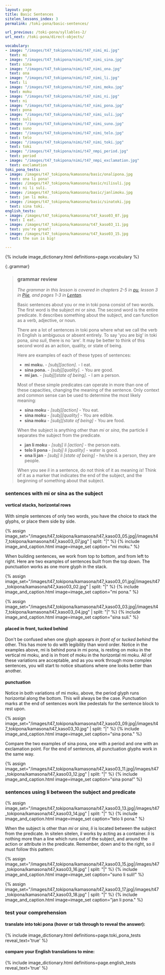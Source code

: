 ```yaml
---
layout: page
title: Basic Sentences
sitelen_lessons_index: 3
permalink: /toki-pona/basic-sentences/

url_previous: /toki-pona/syllables-2/
url_next: /toki-pona/direct-objects/

vocabulary:
- image: "/images/t47_tokipona/nimi/t47_nimi_mi.jpg"
  text: mi
- image: "/images/t47_tokipona/nimi/t47_nimi_sina.jpg"
  text: sina
- image: "/images/t47_tokipona/nimi/t47_nimi_ona.jpg"
  text: ona
- image: "/images/t47_tokipona/nimi/t47_nimi_li.jpg"
  text: li
- image: "/images/t47_tokipona/nimi/t47_nimi_moku.jpg"
  text: moku
- image: "/images/t47_tokipona/nimi/t47_nimi_ni.jpg"
  text: ni
- image: "/images/t47_tokipona/nimi/t47_nimi_pona.jpg"
  text: pona
- image: "/images/t47_tokipona/nimi/t47_nimi_suli.jpg"
  text: suli
- image: "/images/t47_tokipona/nimi/t47_nimi_suno.jpg"
  text: suno
- image: "/images/t47_tokipona/nimi/t47_nimi_telo.jpg"
  text: telo
- image: "/images/t47_tokipona/nimi/t47_nimi_toki.jpg"
  text: toki
- image: "/images/t47_tokipona/nimi/t47_nmpi_period.jpg"
  text: period
- image: "/images/t47_tokipona/nimi/t47_nmpi_exclamation.jpg"
  text: exclamation
toki_pona_tests:
- image: /images/t47_tokipona/kamasona/basic/onalipona.jpg
  text: ona li pona!
- image: /images/t47_tokipona/kamasona/basic/nilisuli.jpg
  text: ni li suli.
- image: /images/t47_tokipona/kamasona/basic/janlimoku.jpg
  text: jan li moku.
- image: /images/t47_tokipona/kamasona/basic/sinatoki.jpg
  text: sina toki.
english_tests:
- image: /images/t47_tokipona/kamasona/t47_kaso03_07.jpg
  text: I eat.
- image: /images/t47_tokipona/kamasona/t47_kaso03_11.jpg
  text: you're great!
- image: /images/t47_tokipona/kamasona/t47_kaso03_15.jpg
  text: the sun is big!

---
```


{% include image_dictionary.html definitions=page.vocabulary %}

{:.grammar}
> ### grammar review
>
>_The grammar in this lesson is covered in chapters 2-5 in [pu](https://www.amazon.com/dp/B012M1RLXS), lesson 3 in [Pije](https://en.wikibooks.org/wiki/Updated_jan_Pije%27s_lessons), and pages 1-3 in [Lentan](https://devurandom.xyz/tokipona/)._
>
>Basic sentences about you or me in toki pona consist of two words. The first word is the subject _mi_ or _sina_. The second word is the entire predicate. It describes something about the subject, and can function as a verb, adjective, or noun.
>
>There are a lot of sentences in toki pona where what we call the verb in English is ambiguous or absent entirely. To say 'you are big' in toki pona, _sina suli_, there is no 'are'. It may be better to think of this second word as an action, quality, or state of being.
>
>Here are examples of each of these types of sentences:
>
>* __mi moku.__ - _[subj][action]._ - I eat.
>* __sina pona.__ - _[subj][quality]._ - You are good.
 >* __mi jan.__ - _[subj][state of being]._ - I am a person.
>
>Most of these simple predicates can operate in more than one of these capacities, changing the meaning of the sentence. Only context and common sense can be used to determine the most likely meaning:
>
>* __sina moku__ - _[subj][action]_ - You eat.
>* __sina moku__ - _[subj][quality]_ - You are edible.
 >* __sina moku__ - _[subj][state of being]_ - You are food.
>
>When the subject is anything other than _mi_ or _sina_, the particle _li_ separates the subject from the predicate.
>
>* __jan li moku__ - _[subj] li [action]_ - the person eats.
>* __telo li pona__ - _[subj] li [quality]_ - water is good.
>* __ona li jan__ - _[subj] li [state of being]_ - he/she is a person, they are people.
>
>When you see _li_ in a sentence, do not think of it as meaning _is_!  Think of it as a marker that indicates the end of the subject, and the beginning of something about that subject.

### sentences with mi or sina as the subject

#### vertical stacks, horizontal rows

With simple sentences of only two words, you have the choice to stack the glyphs, or place them side by side.

{% assign image_set="/images/t47_tokipona/kamasona/t47_kaso03_05.jpg|/images/t47_tokipona/kamasona/t47_kaso03_07.jpg" | split: "|" %}
{% include image_and_caption.html image=image_set caption="mi moku." %}

When building sentences, we work from top to bottom, and from left to right. Here are two examples of sentences built from the top down. The punctuation works as one more glyph in the stack.

{% assign image_set="/images/t47_tokipona/kamasona/t47_kaso03_01.jpg|/images/t47_tokipona/kamasona/t47_kaso03_02.jpg" | split: "|" %}
{% include image_and_caption.html image=image_set caption="mi pona." %}

{% assign image_set="/images/t47_tokipona/kamasona/t47_kaso03_03.jpg|/images/t47_tokipona/kamasona/t47_kaso03_04.jpg" | split: "|" %}
{% include image_and_caption.html image=image_set caption="sina suli." %}


#### placed in front, tucked behind

Don't be confused when one glyph appears _in front of_ or _tucked behind_ the other. This has more to do with legibility than word order. Notice in the examples above, mi is behind pona in mi pona, is resting on moku in the vertical mi moku, and is in front of moku in the horizontal mi moku. All of these variations are acceptable, and as you work through more complex sentences, you will start to notice situations where one looks better than another.

#### punctuation

Notice in both variations of mi moku, above, the period glyph runs horizontal along the bottom. This will always be the case. Punctuation marks at the end of sentences work like pedestals for the sentence block to rest upon.

{% assign image_set="/images/t47_tokipona/kamasona/t47_kaso03_09.jpg|/images/t47_tokipona/kamasona/t47_kaso03_10.jpg" | split: "|" %}
{% include image_and_caption.html image=image_set caption="sina pona." %}

Compare the two examples of sina pona, one with a period and one with an exclamation point.  For the end of sentences, all punctuation glyphs work in the same way.

{% assign image_set="/images/t47_tokipona/kamasona/t47_kaso03_11.jpg|/images/t47_tokipona/kamasona/t47_kaso03_12.jpg" | split: "|" %}
{% include image_and_caption.html image=image_set caption="sina pona!" %}

### sentences using li between the subject and predicate

{% assign image_set="/images/t47_tokipona/kamasona/t47_kaso03_13.jpg|/images/t47_tokipona/kamasona/t47_kaso03_14.jpg" | split: "|" %}
{% include image_and_caption.html image=image_set caption="telo li pona." %}

When the subject is other than _mi_ or _sina_, _li_ is located between the subject from the predicate. In sitelen sitelen, _li_ works by acting as a container. _li_ is nothing more than a line which runs out of the subject, and around the action or attribute in the predicate. Remember, down and to the right, so _li_ must follow this pattern:

{% assign image_set="/images/t47_tokipona/kamasona/t47_kaso03_15.jpg|/images/t47_tokipona/kamasona/t47_kaso03_16.jpg" | split: "|" %}
{% include image_and_caption.html image=image_set caption="suno li suli!" %}

{% assign image_set="/images/t47_tokipona/kamasona/t47_kaso03_17.jpg|/images/t47_tokipona/kamasona/t47_kaso03_18.jpg" | split: "|" %}
{% include image_and_caption.html image=image_set caption="jan li pona." %}

### test your comprehension

#### translate into toki pona (hover or tab through to reveal the answer):

{% include image_dictionary.html definitions=page.toki_pona_tests reveal_text='true' %}

#### compare your English translations to mine:

{% include image_dictionary.html definitions=page.english_tests reveal_text='true' %}
